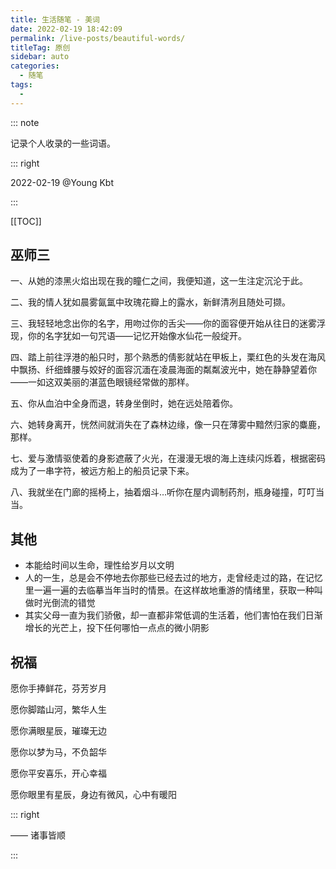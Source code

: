 ```yaml
---
title: 生活随笔 - 美词
date: 2022-02-19 18:42:09
permalink: /live-posts/beautiful-words/
titleTag: 原创
sidebar: auto
categories: 
  - 随笔
tags: 
  - 
---
```


::: note

记录个人收录的一些词语。

::: right

2022-02-19 @Young Kbt

:::

[[TOC]]



## 巫师三

一、从她的漆黑火焰出现在我的瞳仁之间，我便知道，这一生注定沉沦于此。

二、我的情人犹如晨雾氤氲中玫瑰花瓣上的露水，新鲜清冽且随处可撷。

三、我轻轻地念出你的名字，用吻过你的舌尖——你的面容便开始从往日的迷雾浮现，你的名字犹如一句咒语——记忆开始像水仙花一般绽开。

四、踏上前往浮港的船只时，那个熟悉的倩影就站在甲板上，栗红色的头发在海风中飘扬、纤细蜂腰与姣好的面容沉湎在凌晨海面的粼粼波光中，她在静静望着你——一如这双美丽的湛蓝色眼镜经常做的那样。

五、你从血泊中全身而退，转身坐倒时，她在远处陪着你。

六、她转身离开，恍然间就消失在了森林边缘，像一只在薄雾中黯然归家的麋鹿，那样。

七、爱与激情驱使着的身影遮蔽了火光，在漫漫无垠的海上连续闪烁着，根据密码成为了一串字符，被远方船上的船员记录下来。

八、我就坐在门廊的摇椅上，抽着烟斗…听你在屋内调制药剂，瓶身碰撞，叮叮当当。



## 其他

- 本能给时间以生命，理性给岁月以文明
- 人的一生，总是会不停地去你那些已经去过的地方，走曾经走过的路，在记忆里一遍一遍的去临摹当年当时的情景。在这样故地重游的情绪里，获取一种叫做时光倒流的错觉
- 其实父母一直为我们骄傲，却一直都非常低调的生活着，他们害怕在我们日渐增长的光芒上，投下任何哪怕一点点的微小阴影



## 祝福

愿你手捧鲜花，芬芳岁月

愿你脚踏山河，繁华人生

愿你满眼星辰，璀璨无边

愿你以梦为马，不负韶华

愿你平安喜乐，开心幸福

愿你眼里有星辰，身边有微风，心中有暖阳

::: right

—— 诸事皆顺

:::
